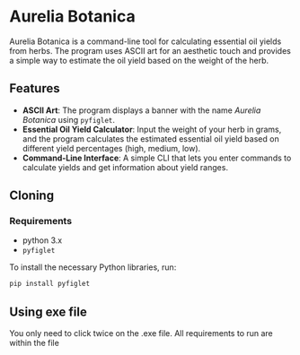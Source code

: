 # Aurelia Botanica

Aurelia Botanica is a command-line tool for calculating essential oil yields from herbs. The program uses ASCII art for an aesthetic touch and provides a simple way to estimate the oil yield based on the weight of the herb.

## Features

- **ASCII Art**: The program displays a banner with the name *Aurelia Botanica* using `pyfiglet`.
- **Essential Oil Yield Calculator**: Input the weight of your herb in grams, and the program calculates the estimated essential oil yield based on different yield percentages (high, medium, low).
- **Command-Line Interface**: A simple CLI that lets you enter commands to calculate yields and get information about yield ranges.

## Cloning

### Requirements
- python 3.x
- `pyfiglet` 

To install the necessary Python libraries, run:
```bash
pip install pyfiglet
```
## Using exe file

You only need to click twice on the .exe file. All requirements to run are within the file